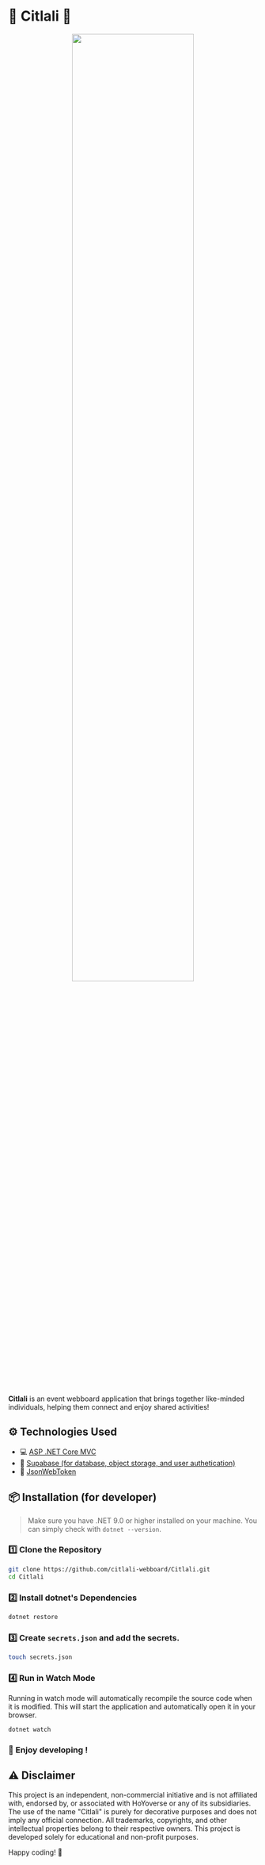 # 🩷 Citlali 🩷

<p align="center">
  <img width="70%" src="https://i0.wp.com/traveler.gg/wp-content/uploads/image-4877.png?fit=1200%2C675&ssl=1">
</p>

**Citlali** is an event webboard application that brings together like-minded individuals, helping them connect and enjoy shared activities!

## ⚙️ Technologies Used

- 💻 [ASP .NET Core MVC](https://learn.microsoft.com/en-us/aspnet/core/tutorials/first-mvc-app/start-mvc?view=aspnetcore-9.0)
- 💽 [Supabase (for database, object storage, and user authetication)](https://supabase.com/)
- 🔐 [JsonWebToken](https://jwt.io/)

## 📦 Installation (for developer)

> Make sure you have .NET 9.0 or higher installed on your machine.
> You can simply check with `dotnet --version`.

### 1️⃣ Clone the Repository
```bash
git clone https://github.com/citlali-webboard/Citlali.git
cd Citlali
```

### 2️⃣ Install dotnet's Dependencies
```bash
dotnet restore
```

### 3️⃣ Create `secrets.json` and add the secrets.
```bash
touch secrets.json
```

### 4️⃣ Run in Watch Mode
Running in watch mode will automatically recompile the source code when it is modified.
This will start the application and automatically open it in your browser.
```bash
dotnet watch
```

### 🎉 Enjoy developing !

## ⚠️ Disclaimer

This project is an independent, non-commercial initiative and is not affiliated with, endorsed by, or associated with HoYoverse or any of its subsidiaries. The use of the name "Citlali" is purely for decorative purposes and does not imply any official connection. All trademarks, copyrights, and other intellectual properties belong to their respective owners. This project is developed solely for educational and non-profit purposes.

Happy coding! 🚀